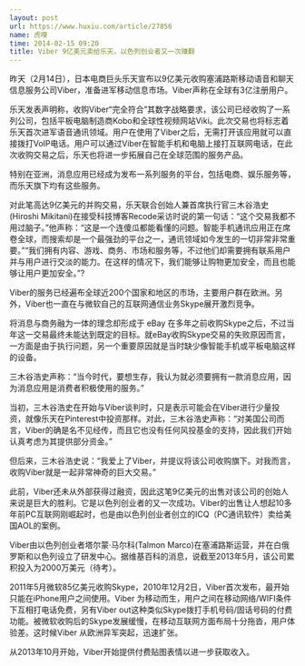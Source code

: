 ```yaml
---
layout: post
url: https://www.huxiu.com/article/27856
name: 虎嗅
time: 2014-02-15 09:20
title: Viber 9亿美元卖给乐天，以色列创业者又一次赚翻
---
```

昨天（2月14日），日本电商巨头乐天宣布以9亿美元收购塞浦路斯移动语音和聊天信息服务公司Viber，准备进军移动信息市场。Viber声称在全球有3亿注册用户。

乐天发表声明称，收购Viber“完全符合”其数字战略要求，该公司已经收购了一系列公司，包括平板电脑制造商Kobo和全球性视频网站Viki。此次交易也将标志着乐天首次进军语音通讯领域。用户在使用了Viber之后，无需打开该应用就可以直接拨打VoIP电话。用户可以通过Viber在智能手机和电脑上接打互联网电话，在此次收购交易之后，乐天也将进一步拓展自己在全球范围的服务产品。

特别在亚洲，消息应用已经成为发布一系列服务的平台，包括电商、娱乐服务等，而乐天旗下均有这些服务。

对此笔高达9亿美元的并购交易，乐天联合创始人兼首席执行官三木谷浩史(Hiroshi Mikitani)在接受科技博客Recode采访时说的第一句话：“这个交易我都不用过脑子。”他声称：“这是一个连傻瓜都能看懂的问题。智能手机通讯应用正在席卷全球，而搜索却是一个最强劲的平台之一，通讯领域如今发生的一切非常非常重要。”“我们拥有内容、游戏、商务、市场和服务等，不过他们却需要拥有联系用户并与用户进行交淡的能力。在这样的情况下，我们能够让购物更加安全，而且也能够让用户更加安全。”?

Viber的服务已经遍布全球近200个国家和地区的市场，主要用户群在欧洲。另外，Viber也一直在与微软自己的互联网通信业务Skype展开激烈竞争。

将消息与商务融为一体的理念却形成于 eBay 在多年之前收购Skype之后，不过当年这一交易最终未能达到既定的目标。就eBay收购Skype交易的失败原因而言，一方面是由于执行问题，另一个重要原因就是当时缺少像智能手机或平板电脑这样的设备。

三木谷浩史声称：“当今时代，要想生存，我认为就必须要拥有一款消息应用，因为消息应用是消费者积极使用的服务。”

当初，三木谷浩史在开始与Viber谈判时，只是表示可能会在Viber进行少量投资，就像乐天在Pinterest中投资那样。对此，三木谷浩史声称：“对美国公司而言，Viber的确是名不见经传，而且它也没有任何风投基金的支持，因此我们开始认真考虑为其提供部分资金。”

但后来，三木谷浩史说：“我爱上了Viber，并提议将该公司收购旗下。对我而言，收购Viber就是一起非常神奇的巨大交易。”

此前，Viber还未从外部获得过融资，因此这笔9亿美元的出售对该公司的创始人来说是巨大的胜利。它是以色列创业者的又一次成功。Viber的出售让人想起10多年前PC互联网刚崛起时，也是由以色列创业者创立的ICQ（PC通讯软件）卖给美国AOL的案例。

Viber由以色列创业者塔尔蒙·马尔科(Talmon Marco)在塞浦路斯运营，并在白俄罗斯和以色列设立了研发中心。据维基百科的消息，说截至2013年5月，该公司累积投入为2000万美元（待考）。

2011年5月微软85亿美元收购Skype，2010年12月2日，Viber首次发布，最开始只能在iPhone用户之间使用。Viber 为移动而生，用户之间在移动网络/WIFI条件下互相打电话免费，另有Viber out这种类似Skype拨打手机号码/固话号码的付费功能。被微软收购后的Skype发展缓慢，在移动互联网方面布局十分拖沓，用户体验差。这时候Viber 从欧洲异军突起，迅速扩张。

从2013年10月开始，Viber开始提供付费贴图表情以进一步获取收入。

